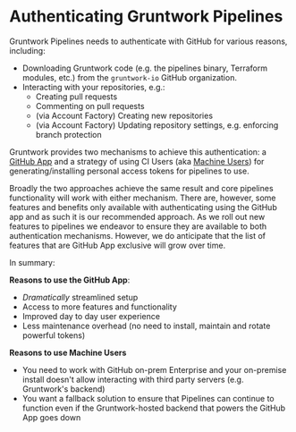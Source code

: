 # Authenticating Gruntwork Pipelines

Gruntwork Pipelines needs to authenticate with GitHub for various reasons, including:
* Downloading Gruntwork code (e.g. the pipelines binary, Terraform modules, etc.) from the `gruntwork-io` GitHub organization.
* Interacting with your repositories, e.g.:
  * Creating pull requests
  * Commenting on pull requests
  * (via Account Factory) Creating new repositories
  * (via Account Factory) Updating repository settings, e.g. enforcing branch protection

Gruntwork provides two mechanisms to achieve this authentication: a [GitHub App](/2.0/docs/pipelines/installation/viagithubapp.md) and a strategy of using CI Users (aka [Machine Users](/2.0/docs/pipelines/installation/viamachineusers.md)) for generating/installing personal access tokens for pipelines to use.

Broadly the two approaches achieve the same result and core pipelines functionality will work with either mechanism.  There are, however, some features and benefits only available with authenticating using the GitHub app and as such it is our recommended approach. As we roll out new features to pipelines we endeavor to ensure they are available to both authentication mechanisms. However, we do anticipate that the list of features that are GitHub App exclusive will grow over time.

In summary:

**Reasons to use the GitHub App**:
* _Dramatically_ streamlined setup
* Access to more features and functionality
* Improved day to day user experience
* Less maintenance overhead (no need to install, maintain and rotate powerful tokens)

**Reasons to use Machine Users**
* You need to work with GitHub on-prem Enterprise and your on-premise install doesn't allow interacting with third party servers (e.g. Gruntwork's backend)
* You want a fallback solution to ensure that Pipelines can continue to function even if the Gruntwork-hosted backend that powers the GitHub App goes down